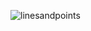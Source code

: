 ![linesandpoints](https://user-images.githubusercontent.com/50342489/98374434-b53c4d80-2051-11eb-8174-de473d3dc799.png)
